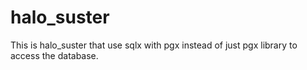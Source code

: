 # halo_suster
This is halo_suster that use sqlx with pgx instead of just pgx library to access the database.